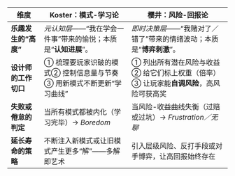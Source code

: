 
| 维度            | Koster：**模式-学习论**                      | 樱井：**风险-回报论**                                    |
| ------------- | -------------------------------------- | ------------------------------------------------ |
| **乐趣发生的“高度”** | _元认知层_——“我在学会一件事”带来的愉悦；本质是“**认知进展**”。  | _即时决策层_——“我赌对了／错了”带来的情绪波动；本质是“**博弈刺激**”。         |
| **设计师的工作切口**  | ① 梳理要玩家识破的模式② 控制信息量与节奏③ 用新模式不断更新“学习曲线” | ① 列出所有潜在风险与收益② 给它们标上权重（倍率）③ 让玩家能**自调风险**，高风险可获高奖 |
| **失败或倦怠的判定**  | 当所有模式都被内化（学习完毕）→ _Boredom_             | 当风险-收益曲线失衡（过赔或过坑）→ _Frustration／无聊_              |
| **延长寿命的策略**   | 不断注入新模式或让旧模式产生更多“解”——多解即艺术             | 引入层级风险、反打手段或对手博弈，让高回报始终存在                        |
